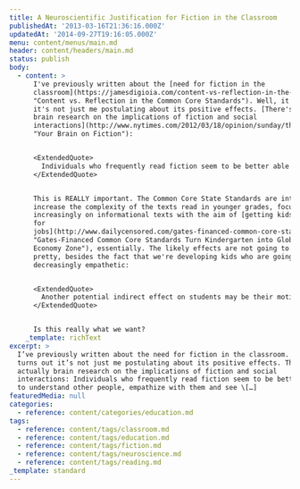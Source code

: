```yaml
---
title: A Neuroscientific Justification for Fiction in the Classroom
publishedAt: '2013-03-16T21:36:16.000Z'
updatedAt: '2014-09-27T19:16:05.000Z'
menu: content/menus/main.md
header: content/headers/main.md
status: publish
body:
  - content: >
      I've previously written about the [need for fiction in the
      classroom](https://jamesdigioia.com/content-vs-reflection-in-the-common-core-standards/
      "Content vs. Reflection in the Common Core Standards"). Well, it turns out
      it's not just me postulating about its positive effects. [There's actually
      brain research on the implications of fiction and social
      interactions](http://www.nytimes.com/2012/03/18/opinion/sunday/the-neuroscience-of-your-brain-on-fiction.html
      "Your Brain on Fiction"):


      <ExtendedQuote>
        Individuals who frequently read fiction seem to be better able to understand other people, empathize with them and see the world from their perspective.
      </ExtendedQuote>


      This is REALLY important. The Common Core State Standards are intended to
      increase the complexity of the texts read in younger grades, focusing
      increasingly on informational texts with the aim of [getting kids ready
      for
      jobs](http://www.dailycensored.com/gates-financed-common-core-standards-turn-kindergarten-into-global-economy-zone/
      "Gates-Financed Common Core Standards Turn Kindergarten into Global
      Economy Zone"), essentially. The likely effects are not going to be
      pretty, besides the fact that we're developing kids who are going to be
      decreasingly empathetic:


      <ExtendedQuote>
        Another potential indirect effect on students may be their motivation and engagement. we're also going to make kids hate reading. [Steve McLeod has more.](http://dangerouslyirrelevant.org/2013/03/text-complexity-in-the-early-grades-shooting-ourselves-in-the-foot.html "Text complexity in the early grades: Shooting ourselves in the foot?")
      </ExtendedQuote>


      Is this really what we want?
    _template: richText
excerpt: >
  I’ve previously written about the need for fiction in the classroom. Well, it
  turns out it’s not just me postulating about its positive effects. There’s
  actually brain research on the implications of fiction and social
  interactions: Individuals who frequently read fiction seem to be better able
  to understand other people, empathize with them and see \[…]
featuredMedia: null
categories:
  - reference: content/categories/education.md
tags:
  - reference: content/tags/classroom.md
  - reference: content/tags/education.md
  - reference: content/tags/fiction.md
  - reference: content/tags/neuroscience.md
  - reference: content/tags/reading.md
_template: standard
---
```



